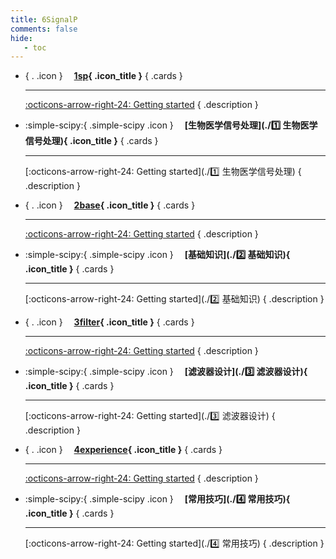 ```yaml
---
title: 6SignalP
comments: false
hide:
   - toc
---
```


<div class="grid cards index-info" markdown>

-   { . .icon } &ensp;&ensp;__[1sp](./1sp){ .icon_title }__
{ .cards }

	---

	

	[:octicons-arrow-right-24: Getting started](./1sp)
{ .description }

-   :simple-scipy:{ .simple-scipy .icon } &ensp;&ensp;__[生物医学信号处理](./1️⃣ 生物医学信号处理){ .icon_title }__
{ .cards }

	---

	

	[:octicons-arrow-right-24: Getting started](./1️⃣ 生物医学信号处理)
{ .description }

-   { . .icon } &ensp;&ensp;__[2base](./2base){ .icon_title }__
{ .cards }

	---

	

	[:octicons-arrow-right-24: Getting started](./2base)
{ .description }

-   :simple-scipy:{ .simple-scipy .icon } &ensp;&ensp;__[基础知识](./2️⃣ 基础知识){ .icon_title }__
{ .cards }

	---

	

	[:octicons-arrow-right-24: Getting started](./2️⃣ 基础知识)
{ .description }

-   { . .icon } &ensp;&ensp;__[3filter](./3filter){ .icon_title }__
{ .cards }

	---

	

	[:octicons-arrow-right-24: Getting started](./3filter)
{ .description }

-   :simple-scipy:{ .simple-scipy .icon } &ensp;&ensp;__[滤波器设计](./3️⃣ 滤波器设计){ .icon_title }__
{ .cards }

	---

	

	[:octicons-arrow-right-24: Getting started](./3️⃣ 滤波器设计)
{ .description }

-   { . .icon } &ensp;&ensp;__[4experience](./4experience){ .icon_title }__
{ .cards }

	---

	

	[:octicons-arrow-right-24: Getting started](./4experience)
{ .description }

-   :simple-scipy:{ .simple-scipy .icon } &ensp;&ensp;__[常用技巧](./4️⃣ 常用技巧){ .icon_title }__
{ .cards }

	---

	

	[:octicons-arrow-right-24: Getting started](./4️⃣ 常用技巧)
{ .description }

</div>